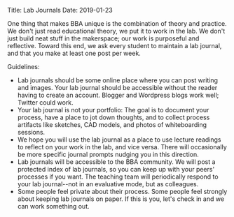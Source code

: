 Title: Lab Journals
Date: 2019-01-23

One thing that makes BBA unique is the combination of theory and practice. We don't just read educational theory, we put it to work in the lab. We don't just build neat stuff in the makerspace; our work is purposeful and reflective. Toward this end, we ask every student to maintain a lab journal, and that you make at least one post per week.

Guidelines:

- Lab journals should be some online place where you can post writing and images. Your lab journal should be accessible without the reader having to create an account. Blogger and Wordpress blogs work well; Twitter could work.
- Your lab journal is not your portfolio: The goal is to document your process, have a place to jot down thoughts, and to collect process artifacts like sketches, CAD models, and photos of whiteboarding sessions. 
- We hope you will use the lab journal as a place to use lecture readings to reflect on your work in the lab, and vice versa. There will occasionally be more specific journal prompts nudging you in this direction.
- Lab journals will be accessible to the BBA community. We will post a protected index of lab journals, so you can keep up with your peers' processes if you want. The teaching team will periodically respond to your lab journal--not in an evaluative mode, but as colleagues.
- Some people feel private about their process. Some people feel strongly about keeping lab journals on paper. If this is you, let's check in and we can work something out. 
